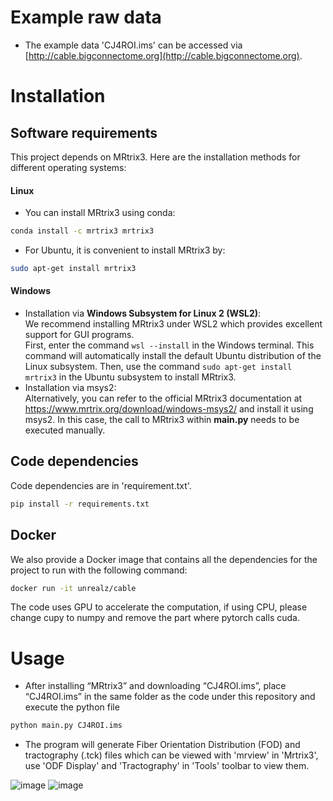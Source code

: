 # Example raw data 
* The example data 'CJ4ROI.ims' can be accessed via [http://cable.bigconnectome.org](http://cable.bigconnectome.org).
# Installation
## Software requirements
This project depends on MRtrix3. Here are the installation methods for different operating systems:
#### Linux
* You can install MRtrix3 using conda:
```sh
conda install -c mrtrix3 mrtrix3
```
* For Ubuntu, it is convenient to install MRtrix3 by:
```sh
sudo apt-get install mrtrix3
```
#### Windows
* Installation via **Windows Subsystem for Linux 2 (WSL2)**:\
We recommend installing MRtrix3 under WSL2 which provides excellent support for GUI programs.\
First, enter the command ```wsl --install``` in the Windows terminal. This command will automatically install the default Ubuntu distribution of the Linux subsystem. 
Then, use the command ```sudo apt-get install mrtrix3``` in the Ubuntu subsystem to install MRtrix3.
* Installation via msys2:\
Alternatively, you can refer to the official MRtrix3 documentation at https://www.mrtrix.org/download/windows-msys2/ and install it using msys2. In this case, the call to MRtrix3 within **main.py** needs to be executed manually.

## Code dependencies  
Code dependencies are in 'requirement.txt'.  
```sh
pip install -r requirements.txt
```
## Docker
We also provide a Docker image that contains all the dependencies for the project to run with the following command:
```sh
docker run -it unrealz/cable
```
The code uses GPU to accelerate the computation, if using CPU, please change cupy to numpy and remove the part where pytorch calls cuda.

# Usage
* After installing “MRtrix3” and downloading “CJ4ROI.ims”, place “CJ4ROI.ims” in the same folder as the code under this repository and execute the python file

```sh
python main.py CJ4ROI.ims
```
* The program will generate Fiber Orientation Distribution (FOD) and tractography (.tck) files which can be viewed with 'mrview' in 'Mrtrix3', use 'ODF Display' and 'Tractography' in 'Tools' toolbar to view them.

![image ](https://github.com/Euyz/CABLE/assets/33593212/e1d11bad-6171-4077-97b4-680b15ebdd21)
![image](https://github.com/Euyz/CABLE/assets/33593212/76fca208-a825-4109-bf2c-1382c2fbb889)

